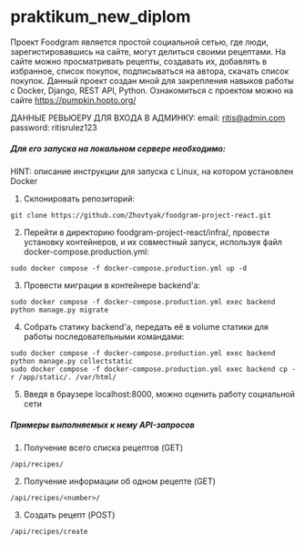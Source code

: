 # praktikum_new_diplom
Проект Foodgram является простой социальной сетью, где люди, зарегистировавшись на сайте, могут делиться своими рецептами. На сайте можно просматривать рецепты, создавать их, добавлять в избранное, список покупок, подписываться на автора, скачать список покупок. Данный проект создан мной для закрепления навыков работы с Docker, Django, REST API, Python. Ознакомиться с проектом можно на сайте https://pumpkin.hopto.org/

ДАННЫЕ РЕВЬЮЕРУ ДЛЯ ВХОДА В АДМИНКУ:
email: ritis@admin.com
password: ritisrulez123

##### Для его запуска на локальном сервере необходимо:
HINT: описание инструкции для запуска с Linux, на котором установлен Docker
1) Склонировать репозиторий:
```
git clone https://github.com/Zhovtyak/foodgram-project-react.git
```
2) Перейти в директорию foodgram-project-react/infra/, провести установку контейнеров, и их совместный запуск, используя файл docker-compose.production.yml:
```
sudo docker compose -f docker-compose.production.yml up -d
```
3) Провести миграции в контейнере backend'a:
```
sudo docker compose -f docker-compose.production.yml exec backend python manage.py migrate
```
4) Собрать статику backend'a, передать её в volume статики для работы последовательными командами:
```
sudo docker compose -f docker-compose.production.yml exec backend python manage.py collectstatic
sudo docker compose -f docker-compose.production.yml exec backend cp -r /app/static/. /var/html/
```
5) Введя в браузере localhost:8000, можно оценить работу социальной сети

##### Примеры выполняемых к нему API-запросов
1. Получение всего списка рецептов (GET)
```
/api/recipes/
```
2. Получение информации об одном рецепте (GET)
```
/api/recipes/<number>/
```
3. Создать рецепт (POST)
```
/api/recipes/create
```